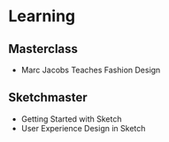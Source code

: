 # Learning

## Masterclass
* Marc Jacobs Teaches Fashion Design

## Sketchmaster
* Getting Started with Sketch
* User Experience Design in Sketch
